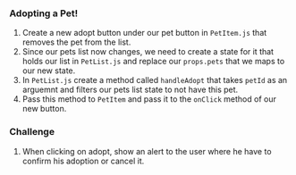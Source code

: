 ### Adopting a Pet!

1. Create a new adopt button under our pet button in `PetItem.js` that removes the pet from the list.
2. Since our pets list now changes, we need to create a state for it that holds our list in `PetList.js` and replace our `props.pets` that we maps to our new state.
3. In `PetList.js` create a method called `handleAdopt` that takes `petId` as an arguemnt and filters our pets list state to not have this pet.
4. Pass this method to `PetItem` and pass it to the `onClick` method of our new button.

### Challenge

1. When clicking on adopt, show an alert to the user where he have to confirm his adoption or cancel it.
